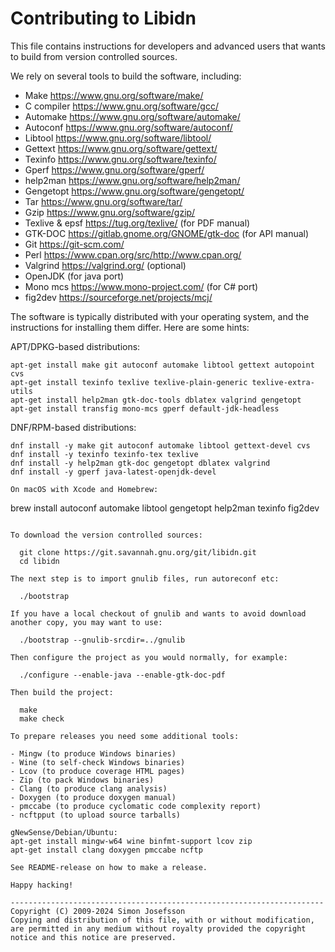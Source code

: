 # Contributing to Libidn

This file contains instructions for developers and advanced users that
wants to build from version controlled sources.

We rely on several tools to build the software, including:

- Make <https://www.gnu.org/software/make/>
- C compiler <https://www.gnu.org/software/gcc/>
- Automake <https://www.gnu.org/software/automake/>
- Autoconf <https://www.gnu.org/software/autoconf/>
- Libtool <https://www.gnu.org/software/libtool/>
- Gettext <https://www.gnu.org/software/gettext/>
- Texinfo <https://www.gnu.org/software/texinfo/>
- Gperf <https://www.gnu.org/software/gperf/>
- help2man <https://www.gnu.org/software/help2man/>
- Gengetopt <https://www.gnu.org/software/gengetopt/>
- Tar <https://www.gnu.org/software/tar/>
- Gzip <https://www.gnu.org/software/gzip/>
- Texlive & epsf <https://tug.org/texlive/> (for PDF manual)
- GTK-DOC <https://gitlab.gnome.org/GNOME/gtk-doc> (for API manual)
- Git <https://git-scm.com/>
- Perl <https://www.cpan.org/src/http://www.cpan.org/>
- Valgrind <https://valgrind.org/> (optional)
- OpenJDK (for java port)
- Mono mcs <https://www.mono-project.com/> (for C# port)
- fig2dev <https://sourceforge.net/projects/mcj/>

The software is typically distributed with your operating system, and
the instructions for installing them differ.  Here are some hints:

APT/DPKG-based distributions:
```
apt-get install make git autoconf automake libtool gettext autopoint cvs
apt-get install texinfo texlive texlive-plain-generic texlive-extra-utils
apt-get install help2man gtk-doc-tools dblatex valgrind gengetopt
apt-get install transfig mono-mcs gperf default-jdk-headless
```

DNF/RPM-based distributions:
```
dnf install -y make git autoconf automake libtool gettext-devel cvs
dnf install -y texinfo texinfo-tex texlive
dnf install -y help2man gtk-doc gengetopt dblatex valgrind
dnf install -y gperf java-latest-openjdk-devel

On macOS with Xcode and Homebrew:
```
brew install autoconf automake libtool gengetopt help2man texinfo fig2dev
```

To download the version controlled sources:

  git clone https://git.savannah.gnu.org/git/libidn.git
  cd libidn

The next step is to import gnulib files, run autoreconf etc:

  ./bootstrap

If you have a local checkout of gnulib and wants to avoid download
another copy, you may want to use:

  ./bootstrap --gnulib-srcdir=../gnulib

Then configure the project as you would normally, for example:

  ./configure --enable-java --enable-gtk-doc-pdf

Then build the project:

  make
  make check

To prepare releases you need some additional tools:

- Mingw (to produce Windows binaries)
- Wine (to self-check Windows binaries)
- Lcov (to produce coverage HTML pages)
- Zip (to pack Windows binaries)
- Clang (to produce clang analysis)
- Doxygen (to produce doxygen manual)
- pmccabe (to produce cyclomatic code complexity report)
- ncftpput (to upload source tarballs)

gNewSense/Debian/Ubuntu:
apt-get install mingw-w64 wine binfmt-support lcov zip
apt-get install clang doxygen pmccabe ncftp

See README-release on how to make a release.

Happy hacking!

----------------------------------------------------------------------
Copyright (C) 2009-2024 Simon Josefsson
Copying and distribution of this file, with or without modification,
are permitted in any medium without royalty provided the copyright
notice and this notice are preserved.
